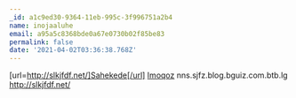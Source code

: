 ```yaml
---
_id: a1c9ed30-9364-11eb-995c-3f996751a2b4
name: inojaaluhe
email: a95a5c8368bde0a67e0730b02f85be83
permalink: false
date: '2021-04-02T03:36:38.768Z'
---
```

[url=http://slkjfdf.net/]Sahekede[/url] <a href="http://slkjfdf.net/">Imoqoz</a> nns.sjfz.blog.bguiz.com.btb.lg http://slkjfdf.net/
